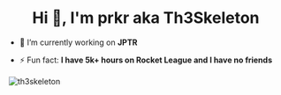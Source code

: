 <h1 align="center">Hi 👋, I'm prkr aka Th3Skeleton</h1>

- 🔭 I’m currently working on **JPTR**

- ⚡ Fun fact: **I have 5k+ hours on Rocket League and I have no friends**

<p>&nbsp;<img align="center" src="https://github-readme-stats.vercel.app/api?username=Th3Skeleton&show_icons=true&locale=en" alt="th3skeleton" /></p>
